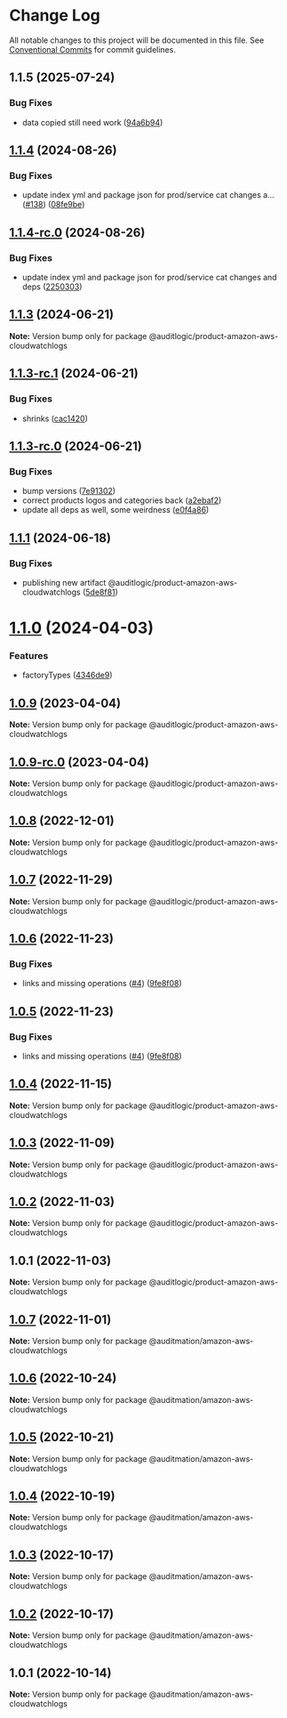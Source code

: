 # Change Log

All notable changes to this project will be documented in this file.
See [Conventional Commits](https://conventionalcommits.org) for commit guidelines.

## 1.1.5 (2025-07-24)


### Bug Fixes

* data copied still need work ([94a6b94](https://github.com/zerobias-org/product/commit/94a6b942fb0516367548599d739529536132755a))





## [1.1.4](https://github.com/auditlogic/product/compare/@auditlogic/product-amazon-aws-cloudwatchlogs@1.1.3...@auditlogic/product-amazon-aws-cloudwatchlogs@1.1.4) (2024-08-26)


### Bug Fixes

* update index yml and package json for prod/service cat changes a… ([#138](https://github.com/auditlogic/product/issues/138)) ([08fe9be](https://github.com/auditlogic/product/commit/08fe9beb1c8457462a19bc69caa02e6212d97e1a))





## [1.1.4-rc.0](https://github.com/auditlogic/product/compare/@auditlogic/product-amazon-aws-cloudwatchlogs@1.1.3...@auditlogic/product-amazon-aws-cloudwatchlogs@1.1.4-rc.0) (2024-08-26)


### Bug Fixes

* update index yml and package json for prod/service cat changes and deps ([2250303](https://github.com/auditlogic/product/commit/225030363a363608240135b7ebed386b28f01e4b))





## [1.1.3](https://github.com/auditlogic/product/compare/@auditlogic/product-amazon-aws-cloudwatchlogs@1.1.3-rc.1...@auditlogic/product-amazon-aws-cloudwatchlogs@1.1.3) (2024-06-21)

**Note:** Version bump only for package @auditlogic/product-amazon-aws-cloudwatchlogs





## [1.1.3-rc.1](https://github.com/auditlogic/product/compare/@auditlogic/product-amazon-aws-cloudwatchlogs@1.1.3-rc.0...@auditlogic/product-amazon-aws-cloudwatchlogs@1.1.3-rc.1) (2024-06-21)


### Bug Fixes

* shrinks ([cac1420](https://github.com/auditlogic/product/commit/cac14200fefcd8183ab69fe89a47bd3f70f563e9))





## [1.1.3-rc.0](https://github.com/auditlogic/product/compare/@auditlogic/product-amazon-aws-cloudwatchlogs@1.1.1...@auditlogic/product-amazon-aws-cloudwatchlogs@1.1.3-rc.0) (2024-06-21)


### Bug Fixes

* bump versions ([7e91302](https://github.com/auditlogic/product/commit/7e913023b8b312150ed7762c32fbbe616be71de5))
* correct products logos and categories back ([a2ebaf2](https://github.com/auditlogic/product/commit/a2ebaf2efe8e232e6ff22c774c456048771f9469))
* update all deps as well, some weirdness ([e0f4a86](https://github.com/auditlogic/product/commit/e0f4a864714e2d3de6bbf3da014d5312fe53be2f))





## [1.1.1](https://github.com/auditlogic/product/compare/@auditlogic/product-amazon-aws-cloudwatchlogs@1.1.0...@auditlogic/product-amazon-aws-cloudwatchlogs@1.1.1) (2024-06-18)


### Bug Fixes

* publishing new artifact @auditlogic/product-amazon-aws-cloudwatchlogs ([5de8f81](https://github.com/auditlogic/product/commit/5de8f8145415ebca67944d14b79e805d7b163688))





# [1.1.0](https://github.com/auditlogic/product/compare/@auditlogic/product-amazon-aws-cloudwatchlogs@1.0.9...@auditlogic/product-amazon-aws-cloudwatchlogs@1.1.0) (2024-04-03)


### Features

* factoryTypes ([4346de9](https://github.com/auditlogic/product/commit/4346de92693aee892fccf725338ffc7b80ab182b))





## [1.0.9](https://github.com/auditlogic/product/compare/@auditlogic/product-amazon-aws-cloudwatchlogs@1.0.8...@auditlogic/product-amazon-aws-cloudwatchlogs@1.0.9) (2023-04-04)

**Note:** Version bump only for package @auditlogic/product-amazon-aws-cloudwatchlogs





## [1.0.9-rc.0](https://github.com/auditlogic/product/compare/@auditlogic/product-amazon-aws-cloudwatchlogs@1.0.8...@auditlogic/product-amazon-aws-cloudwatchlogs@1.0.9-rc.0) (2023-04-04)

**Note:** Version bump only for package @auditlogic/product-amazon-aws-cloudwatchlogs





## [1.0.8](https://github.com/auditlogic/product/compare/@auditlogic/product-amazon-aws-cloudwatchlogs@1.0.7...@auditlogic/product-amazon-aws-cloudwatchlogs@1.0.8) (2022-12-01)

**Note:** Version bump only for package @auditlogic/product-amazon-aws-cloudwatchlogs





## [1.0.7](https://github.com/auditlogic/product/compare/@auditlogic/product-amazon-aws-cloudwatchlogs@1.0.6...@auditlogic/product-amazon-aws-cloudwatchlogs@1.0.7) (2022-11-29)

**Note:** Version bump only for package @auditlogic/product-amazon-aws-cloudwatchlogs





## [1.0.6](https://github.com/auditlogic/product/compare/@auditlogic/product-amazon-aws-cloudwatchlogs@1.0.4...@auditlogic/product-amazon-aws-cloudwatchlogs@1.0.6) (2022-11-23)


### Bug Fixes

* links and missing operations ([#4](https://github.com/auditlogic/product/issues/4)) ([9fe8f08](https://github.com/auditlogic/product/commit/9fe8f08fe7c57fdb79f991ac35bd6ac2e7dcad38))





## [1.0.5](https://github.com/auditlogic/product/compare/@auditlogic/product-amazon-aws-cloudwatchlogs@1.0.4...@auditlogic/product-amazon-aws-cloudwatchlogs@1.0.5) (2022-11-23)


### Bug Fixes

* links and missing operations ([#4](https://github.com/auditlogic/product/issues/4)) ([9fe8f08](https://github.com/auditlogic/product/commit/9fe8f08fe7c57fdb79f991ac35bd6ac2e7dcad38))





## [1.0.4](https://github.com/auditlogic/product/compare/@auditlogic/product-amazon-aws-cloudwatchlogs@1.0.3...@auditlogic/product-amazon-aws-cloudwatchlogs@1.0.4) (2022-11-15)

**Note:** Version bump only for package @auditlogic/product-amazon-aws-cloudwatchlogs





## [1.0.3](https://github.com/auditlogic/product/compare/@auditlogic/product-amazon-aws-cloudwatchlogs@1.0.2...@auditlogic/product-amazon-aws-cloudwatchlogs@1.0.3) (2022-11-09)

**Note:** Version bump only for package @auditlogic/product-amazon-aws-cloudwatchlogs





## [1.0.2](https://github.com/auditlogic/product/compare/@auditlogic/product-amazon-aws-cloudwatchlogs@1.0.1...@auditlogic/product-amazon-aws-cloudwatchlogs@1.0.2) (2022-11-03)

**Note:** Version bump only for package @auditlogic/product-amazon-aws-cloudwatchlogs





## 1.0.1 (2022-11-03)

**Note:** Version bump only for package @auditlogic/product-amazon-aws-cloudwatchlogs





## [1.0.7](https://github.com/auditmation/store-content/compare/@auditmation/amazon-aws-cloudwatchlogs@1.0.6...@auditmation/amazon-aws-cloudwatchlogs@1.0.7) (2022-11-01)

**Note:** Version bump only for package @auditmation/amazon-aws-cloudwatchlogs





## [1.0.6](https://github.com/auditmation/store-content/compare/@auditmation/amazon-aws-cloudwatchlogs@1.0.5...@auditmation/amazon-aws-cloudwatchlogs@1.0.6) (2022-10-24)

**Note:** Version bump only for package @auditmation/amazon-aws-cloudwatchlogs





## [1.0.5](https://github.com/auditmation/store-content/compare/@auditmation/amazon-aws-cloudwatchlogs@1.0.4...@auditmation/amazon-aws-cloudwatchlogs@1.0.5) (2022-10-21)

**Note:** Version bump only for package @auditmation/amazon-aws-cloudwatchlogs





## [1.0.4](https://github.com/auditmation/store-content/compare/@auditmation/amazon-aws-cloudwatchlogs@1.0.3...@auditmation/amazon-aws-cloudwatchlogs@1.0.4) (2022-10-19)

**Note:** Version bump only for package @auditmation/amazon-aws-cloudwatchlogs





## [1.0.3](https://github.com/auditmation/store-content/compare/@auditmation/amazon-aws-cloudwatchlogs@1.0.2...@auditmation/amazon-aws-cloudwatchlogs@1.0.3) (2022-10-17)

**Note:** Version bump only for package @auditmation/amazon-aws-cloudwatchlogs





## [1.0.2](https://github.com/auditmation/store-content/compare/@auditmation/amazon-aws-cloudwatchlogs@1.0.1...@auditmation/amazon-aws-cloudwatchlogs@1.0.2) (2022-10-17)

**Note:** Version bump only for package @auditmation/amazon-aws-cloudwatchlogs





## 1.0.1 (2022-10-14)

**Note:** Version bump only for package @auditmation/amazon-aws-cloudwatchlogs
